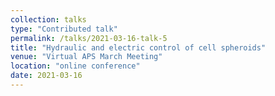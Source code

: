 ```yaml
---
collection: talks
type: "Contributed talk"
permalink: /talks/2021-03-16-talk-5
title: "Hydraulic and electric control of cell spheroids"
venue: "Virtual APS March Meeting"
location: "online conference"
date: 2021-03-16
---
```

